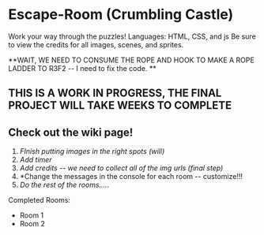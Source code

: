 # Escape-Room (Crumbling Castle)
Work your way through the puzzles! Languages: HTML, CSS, and js
Be sure to view the credits for all images, scenes, and sprites.


**WAIT, WE NEED TO CONSUME THE ROPE AND HOOK TO MAKE A ROPE LADDER TO R3F2 -- I need to fix the code.
**

THIS IS A WORK IN PROGRESS, THE FINAL PROJECT WILL TAKE WEEKS TO COMPLETE
-
**Check out the wiki page!**
-

1. *FInish putting images in the right spots (will)*
2. *Add timer*
3. *Add credits -- we need to collect all of the img urls (final step)*
4. *Change the messages in the console for each room -- customize!!!
5. *Do the rest of the rooms.....*

Completed Rooms:
- Room 1
- Room 2
